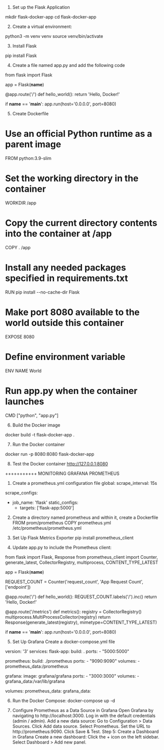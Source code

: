 1.  Set up the Flask Application

mkdir flask-docker-app
cd flask-docker-app

2. Create a virtual environment:

python3 -m venv venv
source venv/bin/activate

3. Install Flask

pip install Flask

4. Create a file named app.py and add the following code

from flask import Flask

app = Flask(__name__)

@app.route('/')
def hello_world():
    return 'Hello, Docker!'

if __name__ == '__main__':
    app.run(host='0.0.0.0', port=8080)

5. Create Dockerfile

# Use an official Python runtime as a parent image
FROM python:3.9-slim

# Set the working directory in the container
WORKDIR /app

# Copy the current directory contents into the container at /app
COPY . /app

# Install any needed packages specified in requirements.txt
RUN pip install --no-cache-dir Flask

# Make port 8080 available to the world outside this container
EXPOSE 8080

# Define environment variable
ENV NAME World

# Run app.py when the container launches
CMD ["python", "app.py"]


6. Build the Docker image

docker build -t flask-docker-app .

7. Run the Docker container

docker run -p 8080:8080 flask-docker-app

8. Test the Docker container
http://127.0.0.1:8080






+++++++++++ MONITORING GRAFANA PROMETHEUS

1. Create a prometheus.yml configuration file
global:
  scrape_interval: 15s

scrape_configs:
  - job_name: 'flask'
    static_configs:
      - targets: ['flask-app:5000']



2. Create a directory named prometheus and within it, create a Dockerfile 
FROM prom/prometheus
COPY prometheus.yml /etc/prometheus/prometheus.yml


3. Set Up Flask Metrics Exporter
pip install prometheus_client


4. Update app.py to include the Prometheus client:

from flask import Flask, Response
from prometheus_client import Counter, generate_latest, CollectorRegistry, multiprocess, CONTENT_TYPE_LATEST

app = Flask(__name__)

REQUEST_COUNT = Counter('request_count', 'App Request Count', ['endpoint'])

@app.route('/')
def hello_world():
    REQUEST_COUNT.labels('/').inc()
    return 'Hello, Docker!'

@app.route('/metrics')
def metrics():
    registry = CollectorRegistry()
    multiprocess.MultiProcessCollector(registry)
    return Response(generate_latest(registry), mimetype=CONTENT_TYPE_LATEST)

if __name__ == '__main__':
    app.run(host='0.0.0.0', port=8080)


5. Set Up Grafana
Create a docker-compose.yml file

version: '3'
services:
  flask-app:
    build: .
    ports:
      - "5000:5000"

  prometheus:
    build: ./prometheus
    ports:
      - "9090:9090"
    volumes:
      - prometheus_data:/prometheus

  grafana:
    image: grafana/grafana
    ports:
      - "3000:3000"
    volumes:
      - grafana_data:/var/lib/grafana

volumes:
  prometheus_data:
  grafana_data:


6. Run the Docker Compose:
docker-compose up -d


7. Configure Prometheus as a Data Source in Grafana
Open Grafana by navigating to http://localhost:3000.
Log in with the default credentials (admin / admin).
Add a new data source:
Go to Configuration > Data Sources.
Click Add data source.
Select Prometheus.
Set the URL to http://prometheus:9090.
Click Save & Test.
Step 5: Create a Dashboard in Grafana
Create a new dashboard:
Click the + icon on the left sidebar.
Select Dashboard > Add new panel.

